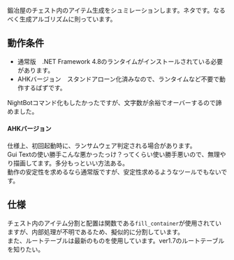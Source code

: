 鍛冶屋のチェスト内のアイテム生成をシュミレーションします。ネタです。なるべく生成アルゴリズムに則っています。  

## 動作条件
- 通常版　.NET Framework 4.8のランタイムがインストールされている必要があります。
- AHKバージョン　スタンドアローン化済みなので、ランタイムなど不要で動作するばずです。  

NightBotコマンド化もしたかったですが、文字数が余裕でオーバーするので諦めました。  

#### AHKバージョン
仕様上、初回起動時に、ランサムウェア判定される場合があります。  
Gui Textの使い勝手こんな悪かったっけ？ってくらい使い勝手悪いので、無理やり描画してます。多分もっといい方法ある。  
動作の安定性を求めるなら通常版ですが、安定性求めるようなツールでもないです。  

## 仕様
チェスト内のアイテム分割と配置は関数である`fill_container`が使用されていますが、内部処理が不明であるため、擬似的に分割しています。  
また、ルートテーブルは最新のものを使用しています。ver1.7のルートテーブルを知りたい。
